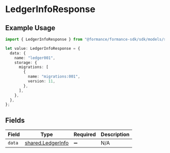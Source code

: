 # LedgerInfoResponse

## Example Usage

```typescript
import { LedgerInfoResponse } from "@formance/formance-sdk/sdk/models/shared";

let value: LedgerInfoResponse = {
  data: {
    name: "ledger001",
    storage: {
      migrations: [
        {
          name: "migrations:001",
          version: 11,
        },
      ],
    },
  },
};
```

## Fields

| Field                                                         | Type                                                          | Required                                                      | Description                                                   |
| ------------------------------------------------------------- | ------------------------------------------------------------- | ------------------------------------------------------------- | ------------------------------------------------------------- |
| `data`                                                        | [shared.LedgerInfo](../../../sdk/models/shared/ledgerinfo.md) | :heavy_minus_sign:                                            | N/A                                                           |